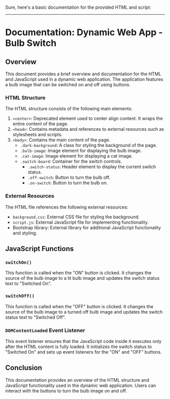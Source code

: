 Sure, here's a basic documentation for the provided HTML and script:

---

# Documentation: Dynamic Web App - Bulb Switch

## Overview

This document provides a brief overview and documentation for the HTML and JavaScript used in a dynamic web application. The application features a bulb image that can be switched on and off using buttons.

### HTML Structure

The HTML structure consists of the following main elements:

1. `<center>`: Deprecated element used to center align content. It wraps the entire content of the page.
2. `<head>`: Contains metadata and references to external resources such as stylesheets and scripts.
3. `<body>`: Contains the main content of the page.
   - `.dark-background`: A class for styling the background of the page.
   - `.bulb-image`: Image element for displaying the bulb image.
   - `.cat-image`: Image element for displaying a cat image.
   - `.switch-board`: Container for the switch controls.
     - `.switch-status`: Header element to display the current switch status.
     - `.off-switch`: Button to turn the bulb off.
     - `.on-switch`: Button to turn the bulb on.

### External Resources

The HTML file references the following external resources:

- `background.css`: External CSS file for styling the background.
- `script.js`: External JavaScript file for implementing functionality.
- Bootstrap library: External library for additional JavaScript functionality and styling.

## JavaScript Functions

### `switchOn()`

This function is called when the "ON" button is clicked. It changes the source of the bulb image to a lit bulb image and updates the switch status text to "Switched On".

### `switchOff()`

This function is called when the "OFF" button is clicked. It changes the source of the bulb image to a turned off bulb image and updates the switch status text to "Switched Off".

### `DOMContentLoaded` Event Listener

This event listener ensures that the JavaScript code inside it executes only after the HTML content is fully loaded. It initializes the switch status to "Switched On" and sets up event listeners for the "ON" and "OFF" buttons.

## Conclusion

This documentation provides an overview of the HTML structure and JavaScript functionality used in the dynamic web application. Users can interact with the buttons to turn the bulb image on and off.